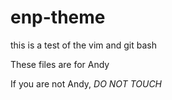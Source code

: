 # enp-theme
this is a test of the vim and git bash

These files are for Andy

If you are not Andy, _DO NOT TOUCH_


